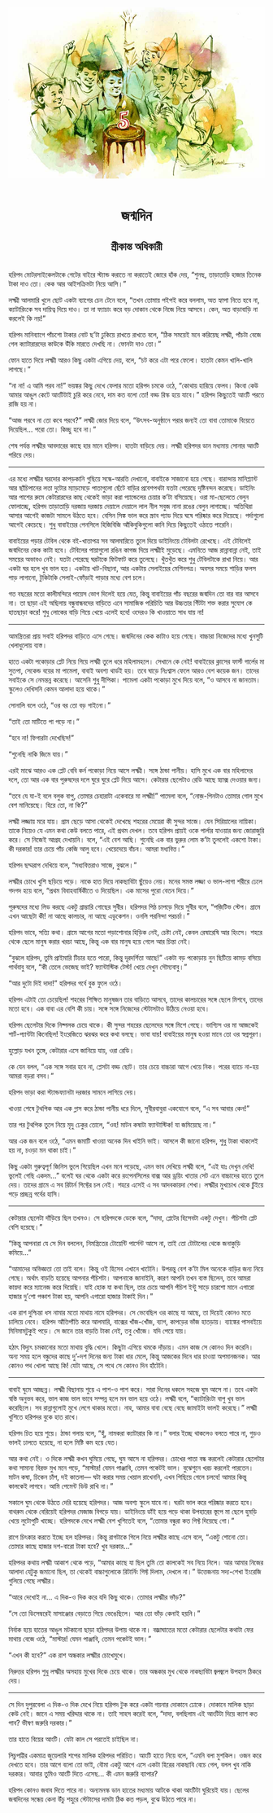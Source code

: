 <div align=center> <img src="../../metadata/images/rabibasariya/জন্মদিন-শ্রীকান্ত-অধিকারী.jpg" align="center"></div><br><h1 align=center>জন্মদিন</h1>
<h2 align=center>শ্রীকান্ত অধিকারী</h2><br>হরিপদ মোটরসাইকেলটাকে গেটের বাইরে স্ট্যান্ড করাতে
না
করাতেই জোরে হাঁক দেয়, “শুনছ, তাড়াতাড়ি হাজার
তিনেক টাকা দাও তো। কেক আর আইসক্রিমটা নিয়ে আসি।”

লক্ষ্মী আলমারি খুলে ছোট একটা ব্যাগের চেন টেনে বলে, “তখন তোমায় পইপই করে বললাম, অত হ্যাপা নিতে হবে
না, ক্যাটারিংকে সব দায়িত্ব দিয়ে দাও। তা না ফ্যাচাং
করে বড় দোকান থেকে নিজে নিয়ে আসবে। কেন, অত বাড়াবাড়ি না
করলেই কি নয়!”

হরিপদ মানিব্যাগে পাঁচশো টাকার নোট ছ’টা ঢুকিয়ে রাখতে রাখতে বলে, “ঠিক সময়েই মনে করিয়েছ লক্ষ্মী, পাঁচটা বেজে গেল
ক্যাটারারদের কাউকে উঁকি মারতে দেখছি না। ফোনটা দাও তো।”

ফোন হাতে দিয়ে লক্ষ্মী আরও কিছু একটা এগিয়ে দেয়, বলে, “চট করে এটা পরে ফেলো। হাতটা কেমন খালি-খালি
লাগছে।”

“না না! এ আমি পরব না!” ভয়ঙ্কর কিছু দেখে ফেলার
মতো হরিপদ চমকে ওঠে, “কোথায় হারিয়ে ফেলব। কিংবা কেউ আমার আঙুল
কেটে আংটিটাই চুরি করে নেবে, দাম কত বলো তো! বড্ড রিস্ক হয়ে যাবে।”
হরিপদ কিছুতেই আংটি পরতে রাজি হয় না।

“আজ পরবে না তো কবে পরবে?”
লক্ষ্মী
জোর দিয়ে বলে, “উৎসব-অনুষ্ঠানে পরার জন্যই তো বাবা তোমাকে বিয়েতে
দিয়েছিল... পরো তো। কিচ্ছু হবে না।”

শেষ পর্যন্ত লক্ষ্মীর আবদারের কাছে হার মানে হরিপদ। হাতটা বাড়িয়ে দেয়।
লক্ষ্মী হরিপদর ডান মধ্যমায় সোনার আংটি পরিয়ে দেয়। 

*****

এর মধ্যে লক্ষ্মীর ঘরদোর কাপড়কানি গুছিয়ে সন্ধে-আরতি দেখানো, বাবাইকে সাজানো হয়ে গেছে। বারান্দায় মানিপ্ল্যান্ট আর ছাঁচিপানের লতা
দুটোর ম্যাড়মেড়ে পাতাগুলো ছেঁটে বাড়ির প্রবেশপথটা যতটা পেরেছে দৃষ্টিনন্দন করেছে।
ডাইনিং আর পাশের রুমে কেটারারদের কাছ থেকেই ভাড়া করা প্যান্ডেলের চেয়ার ক’টা বসিয়েছে।
ওরা মা-ছেলেতে বেলুন ফোলাচ্ছে, হরিপদ তাড়াতাড়ি দরজায় দরজায় দেয়ালে দেয়ালে
লাল নীল সবুজ নানা রঙের বেলুন লাগাচ্ছে। অতিথিরা আসার আগেই কাজটা সামলে উঠতে হবে।
বেসিন সিঙ্ক ভাল করে স্ক্রাব প্যাড দিয়ে ঘষে পরিষ্কার করে দিয়েছে। পর্দাগুলো আগেই
কেচেছে। শুধু বাবাইয়ের পেনসিলে হিজিবিজি আঁকিবুকিগুলো কানি দিয়ে কিছুতেই ওঠাতে
পারেনি।

বাবাইয়ের পড়ার টেবিল থেকে বই-খাতাপত্র সব আলমারিতে তুলে দিয়ে ডাইনিংয়ে
টেবিলটা রেখেছে। এই টেবিলেই জন্মদিনের কেক কাটা হবে। টেবিলের পায়াগুলো রঙিন কাগজ
দিয়ে লক্ষ্মীই মুড়েছে। এমনিতে আজ রান্নাবান্না নেই, তাই সময়ের অভাবও
নেই। যতটা পেরেছে ঘরটাকে ফিটফাট করে তুলেছে। খুঁতখুঁত করে শুধু টেবিলটাকে রাখা
নিয়ে। আর একটা ঘর হলে খুব ভাল হত। একটায় খাট-বিছানা, আর একটায় সেলাইয়ের
মেশিনপত্র। অবসর সময়ে শাড়ির ফলস পাড় লাগানো, টুকিটাকি
সেলাই-ফোঁড়াই পাড়ার মধ্যে বেশ চলে।

গত বছরের মতো কালীমন্দিরে পায়েস ভোগ দিলেই হয়ে যেত, কিন্তু বাবাইয়ের পাঁচ বছরের জন্মদিন তো বার বার আসবে না। তা ছাড়া এই
অছিলায় বন্ধুবান্ধবদের বাড়িতে এনে সামাজিক পরিচিতি আর উচ্চতার গিঁটটা শক্ত করার
সুযোগ কে হাতছাড়া করে! শুধু লোকের বাড়ি গিয়ে খেয়ে এলেই হবে! ওদেরও কি খাওয়াতে সাধ
যায় না!

*****

আমন্ত্রিতরা প্রায় সবাই হরিপদর বাড়িতে এসে গেছে। জন্মদিনের কেক কাটাও
হয়ে গেছে। বাচ্চারা নিজেদের মধ্যে খুনসুটি খেলাধুলোয় ব্যস্ত।

হাতে একটা পকোড়ার প্লেট নিয়ে গিয়ে লক্ষ্মী তুলে ধরে মহিলামহলে।
সেখানে কে নেই! বাবাইয়ের ক্লাসের ফার্স্ট গার্লের মা সুতপা, সেকেন্ড বয়ের মা পামেলা, বাবাই অবশ্য থার্ডই
হয়। তবে ঘাড়ে নিঃশ্বাস ফেলে আরও বেশ কয়েক জন। তাদের সবাইকে সে নেমন্তন্ন করেছে।
আসেনি শুধু দীপিকা। পামেলা একটা পকোড়া মুখে দিয়ে বলে, “ও আসবে না জানতাম।
স্কুলেও দেখিসনি কেমন আলাদা হয়ে থাকে।”

সোনালি বলে ওঠে, “ওর বর তো বড় গাইনো।”

“তাই তো মাটিতে পা পড়ে না।”

“হবে না! ফিগারটা দেখেছিস!”

“শুনেছি নাকি জিমে যায়।”

এরই মাঝে আরও এক প্লেট বেবি কর্ন পকোড়া নিয়ে আসে লক্ষ্মী। সঙ্গে
ঠান্ডা পানীয়। হাসি মুখে এক বার মহিলাদের দলে, তো আর এক বার
পুরুষদের দলে ঘুরে ঘুরে প্লেট দিয়ে আসে। কেটারার ছেলেটাও রেডি আছে স্ন্যাক্স
দেওয়ার জন্য।

“তবে যে যা-ই বলে বলুক বাপু, তোমার চেহারাটা একেবারে মা লক্ষ্মী!” পামেলা বলে, “নোজ়-পিনটাও তোমার গোল মুখে বেশ মানিয়েছে। হিরে তো, না কি?”

লক্ষ্মী লজ্জায় মরে যায়। গ্রাম ছেড়ে আসা থেকেই দেখেছে শহরের মেয়েরা কী
সুন্দর সাজে। যেন সিরিয়ালের নায়িকা। তাকে নিয়েও যে এমন কথা কেউ বলতে পারে, এই প্রথম দেখল। তবে হরিপদ প্রায়ই ওকে পার্লার যাওয়ার জন্য জোরাজুরি
করে। সে নিজেই আগ্রহ দেখায়নি। বলে, “এই বেশ আছি। শুনেছি
এক বার ভুরুর লোম ক’টা তুললেই একশো টাকা। কী দরকার! তার চেয়ে পাঁচ কেজি আলু হবে।
খেয়েদেয়ে বাঁচব। আমরা মধ্যবিত্ত।”  

হরিপদ ছদ্মরাগ দেখিয়ে বলে, “মধ্যবিত্তরাও সাজে, বুঝলে।”

লক্ষ্মীর চোখে খুশি ছড়িয়ে পড়ে। নাকে হাত দিয়ে নাকছাবিটা ছুঁয়েও নেয়।
মনের সমস্ত লজ্জা ও ভাল-লাগা শরীরে ঢেলে গদগদ হয়ে বলে, “প্রথম
বিবাহবার্ষিকীতে ও দিয়েছিল। এক মাসের পুরো বেতন দিয়ে।” 

পুরুষদের মধ্যে লিড করছে একটু গ্রাম্ভারি গোছের সুবীর। হরিপদর পিঠ
চাপড়ে দিয়ে সুবীর বলে, “পজ়িটিভ স্টেপ। গ্রামে এখন আছেটা কী! না
আছে কালচার, না আছে এডুকেশন। ওনলি পরনিন্দা পরচর্চা।”

হরিপদ ভাবে, সত্যি কথা। গ্রামে আগের মতো পড়াশোনার
হিড়িক নেই, চেষ্টা নেই, কেবল রেষারেষি আর
হিংসে। শহরে থেকে ছেলে মানুষ করার খরচা আছে, কিন্তু এক বার মানুষ
হয়ে গেলে আর চিন্তা নেই।

“বুঝলে হরিপদ, তুমি প্রাইমারি
টিচার হতে পারো, কিন্তু দূরদর্শিতা আছে!” একটা বড় পকোড়ায় নুন
ছিটিয়ে কামড় বসিয়ে পার্থবাবু বলে, “কী তেলে ভেজেছ ভাই? ফ্যান্টাস্টিক টেস্ট! খেয়ে দেখুন সৌম্যবাবু।”

“আর দুটো দিই দাদা!” হরিপদর গর্বে বুক ফুলে ওঠে। 

হরিপদ এটাই তো চেয়েছিল! শহরের শিক্ষিত মানুষজন তার বাড়িতে আসবে, তাদের কালচারের সঙ্গে ছেলে মিশবে, তাদের মতো হবে। এক
বাবা এর বেশি কী চায়। সঙ্গে সঙ্গে নিজেদের স্টেটাসটাও উঠিয়ে নেওয়া হবে।

হরিপদ ছেলেটার দিকে নিষ্পলক চেয়ে থাকে। কী সুন্দর শহরের ছেলেদের সঙ্গে
মিশে গেছে। ভাগ্যিস ওর মা আজকেই শার্ট-প্যান্টটা কিনেছিল! ইংরেজিতে ঝরঝর করে কথা
বলছে। ভাবা যায়! বাবাইয়ের মানুষ হওয়া মানে তো ওর স্বপ্নপূরণ।

হুল্লোড় যখন তুঙ্গে, কেটারার এসে জানিয়ে যায়, ওরা রেডি।

কে যেন বলল, “এক সঙ্গে সবার হবে না, প্লেসটা বড্ড ছোট। তার চেয়ে বাচ্চারা আগে খেয়ে নিক। পরের ব্যাচে না-হয়
আমরা বড়রা বসব।”

হরিপদ ভাড়া করা স্ট্যান্ডফ্যানটা দরজার সামনে লাগিয়ে দেয়।

খাওয়া শেষে টুথপিক আর এক গ্লাস করে ঠান্ডা পানীয় ধরে দিলে, সুবীরবাবুরা একযোগে বলে, “এ সব আবার কেন!”

তার পর টুথপিক তুলে নিয়ে মৃদু ঢেকুর তোলে, “ওহ! মাটন কষাটা
ফ্যান্টাস্টিক! যা জমিয়েছে না।”

আর এক জন বলে ওঠে, “এমন জমাটি খাওয়া অনেক দিন খাইনি ভাই। আসলে
কী জানো হরিপদ, শুধু টাকা থাকলেই হয় না,
চওড়া মন
থাকা চাই।”

কিছু একটা গুরুত্বপূর্ণ জিনিস ভুলে গিয়েছিল এখন মনে পড়েছে, এমন ভাব দেখিয়ে লক্ষ্মী বলে, “এই যাঃ দেখুন দেখি!
ভুলেই গেছি একদম...” বলেই ঘর থেকে একটা করে রংপেনসিলের বাক্স আর ড্রয়িং খাতার সেট
এনে বাচ্চাদের হাতে তুলে দেয়। তাদের গ্রামে এ সব রিটার্ন গিফ্টের চল নেই। শহরে
এসেই এ সব আদবকায়দা শেখা। লক্ষ্মীর মুখচোখ থেকে চুঁইয়ে পড়ে প্রচ্ছন্ন গর্বের
হাসি।

*****

কেটারার ছেলেটা দাঁড়িয়ে ছিল তখনও। সে হরিপদকে ডেকে বলে, “দাদা, প্লেটের হিসেবটা একটু দেখুন। পঁচিশটা
প্লেট বেশি হয়েছে।”

“কিন্তু আপনারা যে সে দিন বললেন, নিমন্ত্রিতের টোয়েন্টি পার্সেন্ট আসে না, তাই তো টোটালের থেকে
জনাকুড়ি কমিয়ে...”

“আমাদের অভিজ্ঞতা তো তাই বলে। কিন্তু ওই হিসেব
এখানে খাটেনি। উপরন্তু বেশ ক’টা মিল অনেকে বাড়ির জন্য নিয়ে গেছে। অর্থাৎ বাড়তি
হয়েছে আপনার পঁচিশটা। আপনাকে জানাইনি, কারণ আপনি তখন
ব্যস্ত ছিলেন, তবে আমরা কায়দা করে ম্যানেজ করে দিয়েছি। যাই হোক
যা কথা ছিল, তার চেয়ে আপনি পঁচিশ ইন্টু সাড়ে চারশো মানে এগারো
হাজার দু’শো পঞ্চাশ টাকা হয়, আপনি এগারো হাজার টাকাই দিন।”

এক রাশ দুশ্চিন্তা ধস নামার মতো মাথায় নামে হরিপদর। সে ভেবেছিল ওর
কাছে যা আছে, তা দিয়েই কোনও মতে চালিয়ে নেবে। হরিপদ আঁতিপাঁতি
করে আলমারি, বাক্সের খাঁজ-খোঁজ, ব্যাগ, কাপড়ের ভাঁজ হাতড়ায়। ব্যাঙ্কের পাসবইয়ে মিনিমামটুকুই পড়ে। সে জানে
তার বাড়তি টাকা নেই, তবু খোঁজে। যদি পেয়ে যায়।

হঠাৎ বিদ্যুৎ চমকানোর মতো মাথায় বুদ্ধি খেলে। কিছুটা এগিয়ে থমকে
দাঁড়ায়। এমন কাজ সে কোনও দিন করেনি। অন্য সময় হলে বন্ধুদের কাছে দু’-দশ দিনের জন্য
টাকা ধার মেলে, কিন্তু আজকের দিনে ধার চাওয়া অপমানজনক। আর কোনও
পথ খোলা আছে কি! যেটা আছে, সে পথে সে কোনও দিন হাঁটেনি।

*****

বাবাই ঘুমে আচ্ছন্ন। লক্ষ্মী বিছানায় শুয়ে এ পাশ-ও পাশ করে। সারা
দিনের ধকলে সহজে ঘুম আসে না। তবে একটা স্বস্তি অনুভব করে,
ভাল কাজ
ভাল ভাবে সম্পন্ন হলে মন ভাল হয়ে ওঠে। লক্ষ্মী বলে, “ক্যাটারিংটা বাপু
খুব ভাল করেছিলে। সব রান্নাগুলোই মুখে লেগে থাকার মতো। নাহ, আমার বাবা বেছে বেছে জামাইটা ভালই করেছে।” লক্ষ্মী খুশিতে হরিপদর বুকে
হাত রাখে।

হরিপদ চিত হয়ে শুয়ে। ঠান্ডা গলায় বলে, “হুঁ, নামকরা ক্যাটারার কি না।” বলার ইচ্ছে থাকলেও বলতে পারে না, গুড়ও ভালই ঢালতে হয়েছে, না হলে মিষ্টি কম
হয়ে যেত।

আর কথা নেই। ও দিকে লক্ষ্মী কখন ঘুমিয়ে গেছে,
ঘুম আসে
না হরিপদর। চোখের পাতা বন্ধ করলেই কেটারার ছেলেটার কথা সামান্য বিরক্ত মুখ মনে পড়ে, “মাস্টার! যেমন পাঞ্জাবি, তেমন পকেটই ভাল।
বুঝেশুনে খরচ করলেই পারতেন। মাটন কষা, চিকেন চাঁপ, দই কাতলা— ঘটা করার সময় খেয়াল রাখেননি, এখন পিছিয়ে গেলে
চলবে! আমার কিন্তু কালকেই লাগবে। আমি পেমেন্ট ডিউ রাখি না।”

সকালে ঘুম থেকে উঠতে দেরি হয়েছে হরিপদর। আজ অবশ্য স্কুলে যাবে না।
ঘরটা ভাল করে পরিষ্কার করতে হবে। বাথরুম থেকে বেরিয়েই হরিপদর মেজাজ বিগড়ে যায়।
ডাইনিংয়ে ডাঁই হয়ে পড়ে থাকা উপহারের স্তূপে মা ছেলে হুমড়ি খেয়ে লুটোপুটি খাচ্ছে।
হরিপদকে দেখে লক্ষ্মী বেশ খুশিতেই বলে, “তোমার বন্ধুরা কত
গিফ্ট দিয়েছে গো।”

রাগে চিৎকার করতে ইচ্ছে হল হরিপদর। কিন্তু রাগটাকে গিলে নিয়ে লক্ষ্মীর
কাছে এসে বলে, “একটু শোনো তো। তোমার কাছে হাজার দশ-বারো টাকা হবে? খুব দরকার...” 

হরিপদর কথায় লক্ষ্মী আকাশ থেকে পড়ে, “আমার কাছে যা ছিল
তুমি তো কালকেই সব নিয়ে নিলে। আর আমার নিজের আলাদা যেটুকু জমানো ছিল, তা থেকেই বাচ্চাগুলোকে রিটার্নিং গিফ্ট দিলাম,
দেখলে
না।” উত্তেজনায় সদ্য-শেখা ইংরেজি গুলিয়ে গেছে লক্ষ্মীর। 

“আরে দেখোই না... এ দিক-ও দিক করে যদি কিছু থাকে।
তোমার লক্ষ্মীর ভাঁড়?”

“সে তো ডিসেম্বরেই মাসাঞ্জোর বেড়াতে গিয়ে ভেঙেছিলে।
আর তো ভাঁড় কেনাই হয়নি।”

নির্বাক হয়ে হাতের আঙুল মটকানো ছাড়া হরিপদর উপায় থাকে না। বজ্রাঘাতের
মতো কেটারার ছেলেটার কথাটা ফের মাথায় বেজে ওঠে, “মাস্টার! যেমন
পাঞ্জাবি, তেমন পকেটই ভাল।” 

“এখন কী হবে?” এক রাশ অন্ধকার
লক্ষ্মীর চোখেমুখে।

নিরুত্তর হরিপদ শুধু লক্ষ্মীর অসহায় মুখের দিকে চেয়ে থাকে। তার
অন্ধকার মুখ থেকে নাকছাবিটা জ্বলজ্বলে উপহাস ঠিকরে দেয়।

*****

সে দিন দুপুরবেলা এ দিক-ও দিক দেখে নিয়ে হরিপদ টুক করে একটা গয়নার
দোকানে ঢোকে। দোকানে মালিক ছাড়া কেউ নেই। জানে এ সময় খরিদ্দার থাকে না। তাই সাহস
করেই বলে, “দাদা, বলছিলাম এই আংটিটা
দিয়ে ক্যাশ কত পাব? ভীষণ জরুরি দরকার।”

তার হাতে বিয়ের আংটি। যেটা কাল সে পরতেই চাইছিল না।

লিচুপট্টির একমাত্র জুয়েলারি শপের মালিক হরিপদর পরিচিত। আংটি হাতে
নিয়ে বলে, “এমনি বলা মুশকিল। ওজন করে দেখতে হবে। তার আগে বলো
তো ভাই, বৌমা একটু আগে এসে একটা হিরের নাকছাবি বেচে গেল, বলল খুব নাকি দরকার। আবার তুমিও আংটি দিতে এসেছ... কী এমন জরুরি
ব্যাপার?

হরিপদ কোনও জবাব দিতে পারে না। অন্যমনস্ক ডান হাতের মধ্যমায় আটকে থাকা
আংটিটা ঘুরিয়েই যায়। ছেলের জন্মদিনের সন্ধেয় কেনা উঁচু শহুরে স্টেটাসের দামটা ঠিক
কত পড়ল, বুঝে উঠতে পারে না।